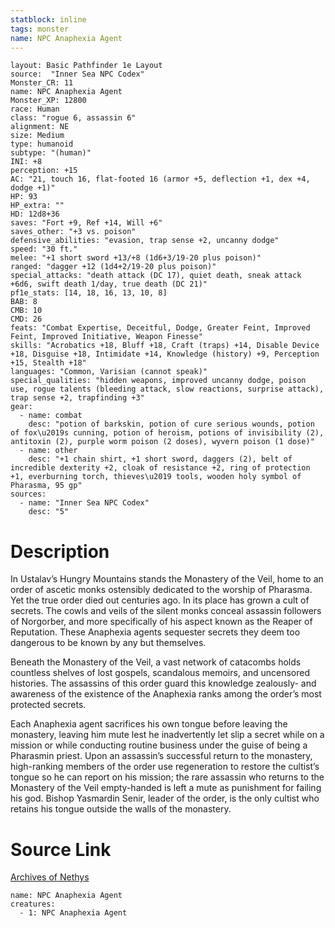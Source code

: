 ```yaml
---
statblock: inline
tags: monster
name: NPC Anaphexia Agent
---
```

```statblock
layout: Basic Pathfinder 1e Layout
source:  "Inner Sea NPC Codex"
Monster_CR: 11
name: NPC Anaphexia Agent
Monster_XP: 12800
race: Human
class: "rogue 6, assassin 6"
alignment: NE
size: Medium
type: humanoid
subtype: "(human)"
INI: +8
perception: +15
AC: "21, touch 16, flat-footed 16 (armor +5, deflection +1, dex +4, dodge +1)"
HP: 93
HP_extra: ""
HD: 12d8+36
saves: "Fort +9, Ref +14, Will +6"
saves_other: "+3 vs. poison"
defensive_abilities: "evasion, trap sense +2, uncanny dodge"
speed: "30 ft."
melee: "+1 short sword +13/+8 (1d6+3/19-20 plus poison)"
ranged: "dagger +12 (1d4+2/19-20 plus poison)"
special_attacks: "death attack (DC 17), quiet death, sneak attack +6d6, swift death 1/day, true death (DC 21)"
pf1e_stats: [14, 18, 16, 13, 10, 8]
BAB: 8
CMB: 10
CMD: 26
feats: "Combat Expertise, Deceitful, Dodge, Greater Feint, Improved Feint, Improved Initiative, Weapon Finesse"
skills: "Acrobatics +18, Bluff +18, Craft (traps) +14, Disable Device +18, Disguise +18, Intimidate +14, Knowledge (history) +9, Perception +15, Stealth +18"
languages: "Common, Varisian (cannot speak)"
special_qualities: "hidden weapons, improved uncanny dodge, poison use, rogue talents (bleeding attack, slow reactions, surprise attack), trap sense +2, trapfinding +3"
gear:
  - name: combat
    desc: "potion of barkskin, potion of cure serious wounds, potion of fox\u2019s cunning, potion of heroism, potions of invisibility (2), antitoxin (2), purple worm poison (2 doses), wyvern poison (1 dose)"
  - name: other
    desc: "+1 chain shirt, +1 short sword, daggers (2), belt of incredible dexterity +2, cloak of resistance +2, ring of protection +1, everburning torch, thieves\u2019 tools, wooden holy symbol of Pharasma, 95 gp"
sources:
  - name: "Inner Sea NPC Codex"
    desc: "5"
```
# Description
In Ustalav’s Hungry Mountains stands the Monastery of the Veil, home to an order of ascetic monks ostensibly dedicated to the worship of Pharasma. Yet the true order died out centuries ago. In its place has grown a cult of secrets. The cowls and veils of the silent monks conceal assassin followers of Norgorber, and more specifically of his aspect known as the Reaper of Reputation. These Anaphexia agents sequester secrets they deem too dangerous to be known by any but themselves.

Beneath the Monastery of the Veil, a vast network of catacombs holds countless shelves of lost gospels, scandalous memoirs, and uncensored histories. The assassins of this order guard this knowledge zealously- and awareness of the existence of the Anaphexia ranks among the order’s most protected secrets.

Each Anaphexia agent sacrifices his own tongue before leaving the monastery, leaving him mute lest he inadvertently let slip a secret while on a mission or while conducting routine business under the guise of being a Pharasmin priest. Upon an assassin’s successful return to the monastery, high-ranking members of the order use regeneration to restore the cultist’s tongue so he can report on his mission; the rare assassin who returns to the Monastery of the Veil empty-handed is left a mute as punishment for failing his god. Bishop Yasmardin Senir, leader of the order, is the only cultist who retains his tongue outside the walls of the monastery.
# Source Link
[Archives of Nethys](https://aonprd.com/NPCDisplay.aspx?ItemName=Anaphexia%20Agent)
```encounter-table
name: NPC Anaphexia Agent
creatures:
  - 1: NPC Anaphexia Agent
```
